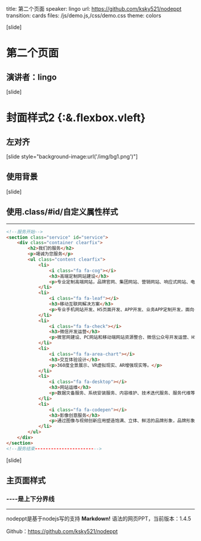 title: 第二个页面
speaker: lingo
url: https://github.com/ksky521/nodeppt
transition: cards
files: /js/demo.js,/css/demo.css
theme: colors

[slide]

# 第二个页面
## 演讲者：lingo

[slide]

# 封面样式2 {:&.flexbox.vleft}
## 左对齐

[slide style="background-image:url('/img/bg1.png')"]

## 使用背景

[slide]
## 使用.class/#id/自定义属性样式
----

```html
<!--服务开始-->
<section class="service" id="service">
    <div class="container clearfix">
        <h2>我们的服务</h2>
        <p>竭诚为您服务</p>
        <ul class="content clearfix">
            <li>
                <i class="fa fa-cog"></i>
                <h3>高端定制网站建设</h3>
                <p>专业定制高端网站，品牌官网、集团网站、营销网站、响应式网站、电子商务网站、业务系统定制等</p>
            </li>
            <li>
                <i class="fa fa-leaf"></i>
                <h3>移动互联网解决方案</h3>
                <p>专业手机网站开发、H5页面开发、APP开发、业务APP定制开发，面向手机、平板等多终端的移动互联网解决方案等</p>
            </li>
            <li>
                <i class="fa fa-check"></i>
                <h3>微信开发运营</h3>
                <p>微官网建设、PC网站和移动端网站资源整合、微信公众号开发运营、H5社交游戏开发等</p>
            </li>
            <li>
                <i class="fa fa-area-chart"></i>
                <h3>交互体验设计</h3>
                <p>360度全景展示、VR虚拟现实、AR增强现实等。</p>
            </li>
            <li>
                <i class="fa fa-desktop"></i>
                <h3>网站运维</h3>
                <p>数据灾备服务、系统安装服务、内容维护、技术迭代服务、服务代维等。</p>
            </li>
            <li>
                <i class="fa fa-codepen"></i>
                <h3>影像创意服务</h3>
                <p>通过图像与视频创新应用塑造饱满、立体、鲜活的品牌形象，品牌形象摄影、产品摄影、影视拍摄与制作等。</p>
            </li>
        </ul>
    </div>
</section>
<!--服务结束------------------------>
```

[slide]

## 主页面样式
### ----是上下分界线
----

nodeppt是基于nodejs写的支持 **Markdown!** 语法的网页PPT，当前版本：1.4.5

Github：https://github.com/ksky521/nodeppt
